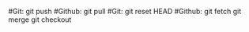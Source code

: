 #Git: git push
#Github: git pull 
#Git: git reset HEAD
#Github: git fetch   git merge  git checkout
